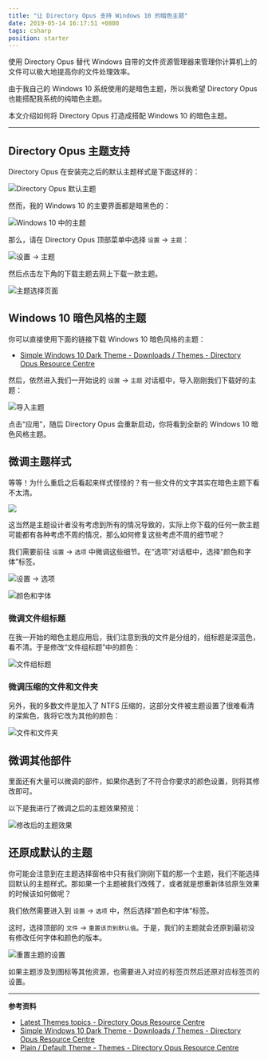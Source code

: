 ```yaml
---
title: "让 Directory Opus 支持 Windows 10 的暗色主题"
date: 2019-05-14 16:17:51 +0800
tags: csharp
position: starter
---
```


使用 Directory Opus 替代 Windows 自带的文件资源管理器来管理你计算机上的文件可以极大地提高你的文件处理效率。

由于我自己的 Windows 10 系统使用的是暗色主题，所以我希望 Directory Opus 也能搭配我系统的纯暗色主题。

本文介绍如何将 Directory Opus 打造成搭配 Windows 10 的暗色主题。

---

<div id="toc"></div>

## Directory Opus 主题支持

Directory Opus 在安装完之后的默认主题样式是下面这样的：

![Directory Opus 默认主题](/static/posts/2019-05-14-15-55-57.png)

然而，我的 Windows 10 的主要界面都是暗黑色的：

![Windows 10 中的主题](/static/posts/2019-05-14-15-58-02.png)

那么，请在 Directory Opus 顶部菜单中选择 `设置` -> `主题`：

![设置 -> 主题](/static/posts/2019-05-14-15-56-37.png)

然后点击左下角的下载主题去网上下载一款主题。

![主题选择页面](/static/posts/2019-05-14-15-58-57.png)

## Windows 10 暗色风格的主题

你可以直接使用下面的链接下载 Windows 10 暗色风格的主题：

- [Simple Windows 10 Dark Theme - Downloads / Themes - Directory Opus Resource Centre](https://resource.dopus.com/t/simple-windows-10-dark-theme/30055)

然后，依然进入我们一开始说的 `设置` -> `主题` 对话框中，导入刚刚我们下载好的主题：

![导入主题](/static/posts/2019-05-14-16-01-31.png)

点击“应用”，随后 Directory Opus 会重新启动，你将看到全新的 Windows 10 暗色风格主题。

## 微调主题样式

等等！为什么重启之后看起来样式怪怪的？有一些文件的文字其实在暗色主题下看不太清。

![](/static/posts/2019-05-14-16-03-10.png)

这当然是主题设计者没有考虑到所有的情况导致的，实际上你下载的任何一款主题可能都有各种考虑不周的情况，那么如何修复这些考虑不周的细节呢？

我们需要前往 `设置` -> `选项` 中微调这些细节。在“选项”对话框中，选择“颜色和字体”标签。

![设置 -> 选项](/static/posts/2019-05-14-16-04-43.png)

![颜色和字体](/static/posts/2019-05-14-16-05-22.png)

### 微调文件组标题

在我一开始的暗色主题应用后，我们注意到我的文件是分组的，组标题是深蓝色，看不清。于是修改“文件组标题”中的颜色：

![文件组标题](/static/posts/2019-05-14-16-07-07.png)

### 微调压缩的文件和文件夹

另外，我的多数文件是加入了 NTFS 压缩的，这部分文件被主题设置了很难看清的深紫色，我将它改为其他的颜色：

![文件和文件夹](/static/posts/2019-05-14-16-08-08.png)

## 微调其他部件

里面还有大量可以微调的部件，如果你遇到了不符合你要求的颜色设置，则将其修改即可。

以下是我进行了微调之后的主题效果预览：

![修改后的主题效果](/static/posts/2019-05-14-16-10-10.png)

## 还原成默认的主题

你可能会注意到在主题选择窗格中只有我们刚刚下载的那一个主题，我们不能选择回默认的主题样式。那如果一个主题被我们改残了，或者就是想重新体验原生效果的时候该如何做呢？

我们依然需要进入到 `设置` -> `选项` 中，然后选择“颜色和字体”标签。

这时，选择顶部的 `文件` -> `重置该页到默认值`。于是，我们的主题就会还原到最初没有修改任何字体和颜色的版本。

![重置主题的设置](/static/posts/2019-05-14-16-13-57.png)

如果主题涉及到图标等其他资源，也需要进入对应的标签页然后还原对应标签页的设置。

---

**参考资料**

- [Latest Themes topics - Directory Opus Resource Centre](https://resource.dopus.com/c/downloads/themes)
- [Simple Windows 10 Dark Theme - Downloads / Themes - Directory Opus Resource Centre](https://resource.dopus.com/t/simple-windows-10-dark-theme/30055)
- [Plain / Default Theme - Themes - Directory Opus Resource Centre](https://resource.dopus.com/t/plain-default-theme/1169)
